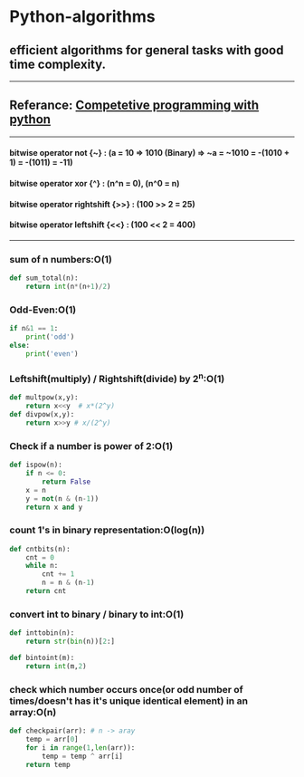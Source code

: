 # **Python-algorithms**  
## efficient algorithms for general tasks with good time complexity.  

------------------------------------------------------------------------------------

## **Referance:** [Competetive programming with python](https://www.youtube.com/playlist?list=PLS1QulWo1RIZZc0V_a8cEuFFkF5KbGlsf)  

------------------------------------------------------------------------------------
#### bitwise operator not {~} : (a = 10 => 1010 (Binary) => ~a = ~1010 = -(1010 + 1) = -(1011) = -11)  
#### bitwise operator xor {^}  : (n^n = 0), (n^0 = n)  
#### bitwise operator rightshift {>>} : (100 >> 2 = 25)  
#### bitwise operator leftshift {<<} : (100 << 2 = 400)  

-------------------------------------------------------------------------------------
### sum of n numbers:O(1)  
```python
def sum_total(n):
    return int(n*(n+1)/2)
```
### Odd-Even:O(1)  
```python
if n&1 == 1:
    print('odd')
else:
    print('even')
```
### Leftshift(multiply) / Rightshift(divide) by 2<sup>n</sup>:O(1)  
```python
def multpow(x,y):
    return x<<y  # x*(2^y)
def divpow(x,y):
    return x>>y # x/(2^y)
```
### Check if a number is power of 2:O(1)  
```python
def ispow(n):
    if n <= 0:
        return False
    x = n
    y = not(n & (n-1))
    return x and y
```
### count 1's in binary representation:O(log(n))  
```python
def cntbits(n):
    cnt = 0
    while n:
        cnt += 1
        n = n & (n-1)
    return cnt
```
### convert int to binary / binary to int:O(1)   
```python
def inttobin(n):
    return str(bin(n))[2:]

def bintoint(m):
    return int(m,2)
```
### check which number occurs once(or odd number of times/doesn't has it's unique identical element) in an array:O(n)
```python
def checkpair(arr): # n -> aray
    temp = arr[0]
    for i in range(1,len(arr)):
        temp = temp ^ arr[i]
    return temp
```
